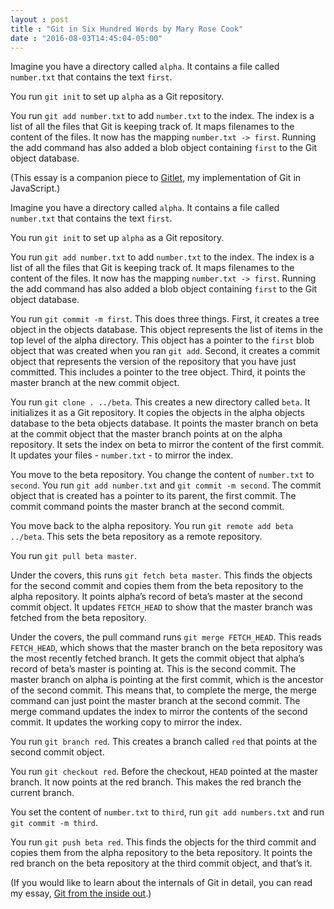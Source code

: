 ```yaml
---
layout : post
title : "Git in Six Hundred Words by Mary Rose Cook"
date : "2016-08-03T14:45:04-05:00"
---
```

<p>Imagine you have a directory called <code>alpha</code>. It contains a file called <code>number.txt</code> that contains the text <code>first</code>.</p>

<p>You run <code>git init</code> to set up <code>alpha</code> as a Git repository.</p>

<p>You run <code>git add number.txt</code> to add <code>number.txt</code> to the index. The index is a list of all the files that Git is keeping track of. It maps filenames to the content of the files. It now has the mapping <code>number.txt -&gt; first</code>. Running the add command has also added a blob object containing <code>first</code> to the Git object database.</p>

<div class="main __reader_view_article_wrap_4270907014602854__">
      <p>(This essay is a companion piece to <a href="http://gitlet.maryrosecook.com/">Gitlet</a>, my implementation of Git in JavaScript.)</p>

<p>Imagine you have a directory called <code>alpha</code>. It contains a file called <code>number.txt</code> that contains the text <code>first</code>.</p>

<p>You run <code>git init</code> to set up <code>alpha</code> as a Git repository.</p>

<p>You run <code>git add number.txt</code> to add <code>number.txt</code> to the index. The index is a list of all the files that Git is keeping track of. It maps filenames to the content of the files. It now has the mapping <code>number.txt -&gt; first</code>. Running the add command has also added a blob object containing <code>first</code> to the Git object database.</p>

<p>You run <code>git commit -m first</code>. This does three things. First, it creates a tree object in the objects database. This object represents the list of items in the top level of the alpha directory. This object has a pointer to the <code>first</code> blob object that was created when you ran <code>git add</code>. Second, it creates a commit object that represents the version of the repository that you have just committed. This includes a pointer to the tree object. Third, it points the master branch at the new commit object.</p>

<p>You run <code>git clone . ../beta</code>. This creates a new directory called <code>beta</code>. It initializes it as a Git repository. It copies the objects in the alpha objects database to the beta objects database. It points the master branch on beta at the commit object that the master branch points at on the alpha repository. It sets the index on beta to mirror the content of the first commit. It updates your files - <code>number.txt</code> - to mirror the index.</p>

<p>You move to the beta repository. You change the content of <code>number.txt</code> to <code>second</code>. You run <code>git add number.txt</code> and <code>git commit -m second</code>. The commit object that is created has a pointer to its parent, the first commit. The commit command points the master branch at the second commit.</p>

<p>You move back to the alpha repository. You run <code>git remote add beta ../beta</code>. This sets the beta repository as a remote repository.</p>

<p>You run <code>git pull beta master</code>.</p>

<p>Under the covers, this runs <code>git fetch beta master</code>. This finds the objects for the second commit and copies them from the beta repository to the alpha repository. It points alpha’s record of beta’s master at the second commit object. It updates <code>FETCH_HEAD</code> to show that the master branch was fetched from the beta repository.</p>

<p>Under the covers, the pull command runs <code>git merge FETCH_HEAD</code>. This reads <code>FETCH_HEAD</code>, which shows that the master branch on the beta repository was the most recently fetched branch. It gets the commit object that alpha’s record of beta’s master is pointing at. This is the second commit. The master branch on alpha is pointing at the first commit, which is the ancestor of the second commit. This means that, to complete the merge, the merge command can just point the master branch at the second commit. The merge command updates the index to mirror the contents of the second commit. It updates the working copy to mirror the index.</p>

<p>You run <code>git branch red</code>. This creates a branch called <code>red</code> that points at the second commit object.</p>

<p>You run <code>git checkout red</code>. Before the checkout, <code>HEAD</code> pointed at the master branch. It now points at the red branch. This makes the red branch the current branch.</p>

<p>You set the content of <code>number.txt</code> to <code>third</code>, run <code>git add numbers.txt</code> and run <code>git commit -m third</code>.</p>

<p>You run <code>git push beta red</code>. This finds the objects for the third commit and copies them from the alpha repository to the beta repository. It points the red branch on the beta repository at the third commit object, and that’s it.</p>

<p>(If you would like to learn about the internals of Git in detail, you can read my essay, <a href="https://maryrosecook.com/blog/post/git-from-the-inside-out">Git from the inside out</a>.)</p>
